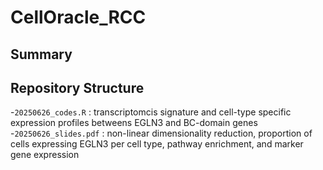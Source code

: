 # CellOracle_RCC

## Summary
> 

## Repository Structure
-`20250626_codes.R` : transcriptomcis signature and cell-type specific expression profiles betweens EGLN3 and BC-domain genes
-`20250626_slides.pdf` : non-linear dimensionality reduction, proportion of cells expressing EGLN3 per cell type, pathway enrichment, and marker gene expression
